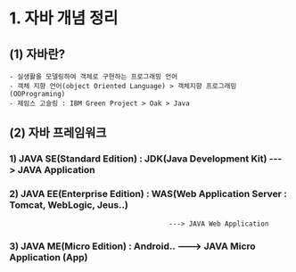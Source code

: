 # 1. 자바 개념 정리

## (1) 자바란?
	- 실생활을 모델링하여 객체로 구현하는 프로그래밍 언어
	- 객체 지향 언어(object Oriented Language) > 객체지향 프로그래밍(OOPrograming)
	- 제임스 고슬링 : IBM Green Project > Oak > Java
	
	
## (2) 자바 프레임워크

### 1) JAVA SE(Standard Edition) : JDK(Java Development Kit) ---> JAVA Application
### 2) JAVA EE(Enterprise Edition) : WAS(Web Application Server : Tomcat, WebLogic, Jeus..)
											---> JAVA Web Application
### 3) JAVA ME(Micro Edition) : Android..  ---> JAVA Micro Application (App)
	
	 
	